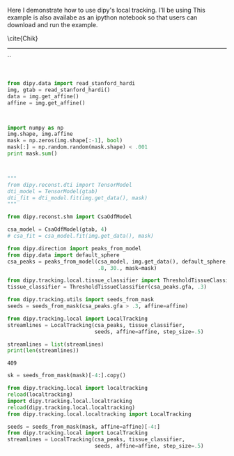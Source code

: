 
Here I demonstrate how to use dipy's local tracking. I'll be using 
This example is also availabe as an ipython notebook so that users can download and run the example.

\cite{Chik}
****

``

```python


from dipy.data import read_stanford_hardi
img, gtab = read_stanford_hardi()
data = img.get_affine()
affine = img.get_affine()
```


```python


import numpy as np
img.shape, img.affine
mask = np.zeros(img.shape[:-1], bool)
mask[:] = np.random.random(mask.shape) < .001
print mask.sum()

```


```python

```


```python

```




```python
"""
from dipy.reconst.dti import TensorModel
dti_model = TensorModel(gtab)
dti_fit = dti_model.fit(img.get_data(), mask)
"""
```


```python
from dipy.reconst.shm import CsaOdfModel

csa_model = CsaOdfModel(gtab, 4)
# csa_fit = csa_model.fit(img.get_data(), mask)
```


```python
from dipy.direction import peaks_from_model
from dipy.data import default_sphere
csa_peaks = peaks_from_model(csa_model, img.get_data(), default_sphere,
                             .8, 30., mask=mask)
```


```python
from dipy.tracking.local.tissue_classifier import ThresholdTissueClassifier
tissue_classifier = ThresholdTissueClassifier(csa_peaks.gfa, .3)
```


```python
from dipy.tracking.utils import seeds_from_mask
seeds = seeds_from_mask(csa_peaks.gfa > .3, affine=affine)
```


```python
from dipy.tracking.local import LocalTracking
streamlines = LocalTracking(csa_peaks, tissue_classifier,
                            seeds, affine=affine, step_size=.5)
```


```python
streamlines = list(streamlines)
print(len(streamlines))
```

    409



```python
sk = seeds_from_mask(mask)[-4:].copy()
```


```python
from dipy.tracking.local import localtracking
reload(localtracking)
import dipy.tracking.local.localtracking
reload(dipy.tracking.local.localtracking)
from dipy.tracking.local.localtracking import LocalTracking
```


```python
seeds = seeds_from_mask(mask, affine=affine)[-4:]
from dipy.tracking.local import LocalTracking
streamlines = LocalTracking(csa_peaks, tissue_classifier,
                            seeds, affine=affine, step_size=.5)

```
